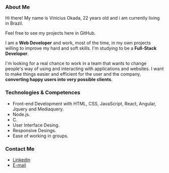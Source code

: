 ### About Me

Hi there! My name is Vinícius Okada, 22 years old and i am currently living in Brazil.

Feel free to see my projects here in GitHub.

I am a **Web Developer** and work, most of the time, in my own projects willing to improve my hard and soft skills. I'm studying to be a **Full-Stack Developer**.

I'm looking for a real chance to work in a team that wants to change people's way of using and interacting with applications and websites. I want to make things easier and efficient for the user and the company, **converting happy users into very possible clients**.

### Technologies & Competences
- Front-end Development with HTML, CSS, JavaScript, React, Angular, Jquery and Mediaquery.
- Node.js.
- C.
- User Interface Desing.
- Responsive Desings.
- Ease of working in groups.

### Contact Me
- <a href="https://www.linkedin.com/in/viniciusokada/">Linkedin</a>
- <a href="mailto:viniciusandreokada@gmail.com">E-mail</a>

